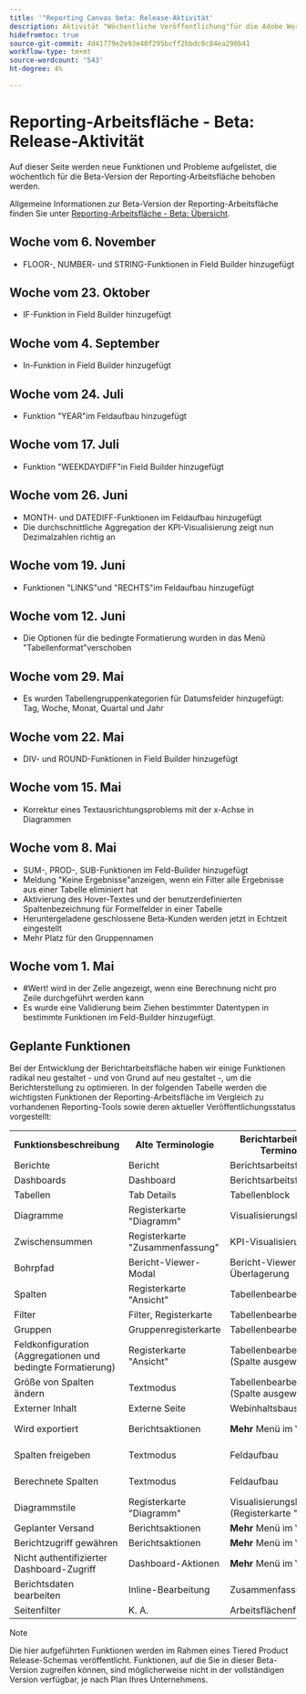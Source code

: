 ```yaml
---
title: '"Reporting Canvas beta: Release-Aktivität'
description: Aktivität "Wöchentliche Veröffentlichung"für die Adobe Workfront Reporting-Arbeitsfläche (Beta)
hidefromtoc: true
source-git-commit: 4d41779e2e93e40f295bcff2bbdc0c84ea290b41
workflow-type: tm+mt
source-wordcount: '543'
ht-degree: 4%

---
```



# Reporting-Arbeitsfläche - Beta: Release-Aktivität

Auf dieser Seite werden neue Funktionen und Probleme aufgelistet, die wöchentlich für die Beta-Version der Reporting-Arbeitsfläche behoben werden.

Allgemeine Informationen zur Beta-Version der Reporting-Arbeitsfläche finden Sie unter [Reporting-Arbeitsfläche - Beta: Übersicht](/help/quicksilver/product-announcements/betas/reporting-canvas-beta/reporting-canvas-beta-overview.md).

## Woche vom 6. November

* FLOOR-, NUMBER- und STRING-Funktionen in Field Builder hinzugefügt

## Woche vom 23. Oktober

* IF-Funktion in Field Builder hinzugefügt

## Woche vom 4. September

* In-Funktion in Field Builder hinzugefügt

## Woche vom 24. Juli

* Funktion &quot;YEAR&quot;im Feldaufbau hinzugefügt

## Woche vom 17. Juli

* Funktion &quot;WEEKDAYDIFF&quot;in Field Builder hinzugefügt

## Woche vom 26. Juni

* MONTH- und DATEDIFF-Funktionen im Feldaufbau hinzugefügt
* Die durchschnittliche Aggregation der KPI-Visualisierung zeigt nun Dezimalzahlen richtig an

## Woche vom 19. Juni

* Funktionen &quot;LINKS&quot;und &quot;RECHTS&quot;im Feldaufbau hinzugefügt

## Woche vom 12. Juni

* Die Optionen für die bedingte Formatierung wurden in das Menü &quot;Tabellenformat&quot;verschoben

## Woche vom 29. Mai

* Es wurden Tabellengruppenkategorien für Datumsfelder hinzugefügt: Tag, Woche, Monat, Quartal und Jahr

## Woche vom 22. Mai

* DIV- und ROUND-Funktionen in Field Builder hinzugefügt

## Woche vom 15. Mai

* Korrektur eines Textausrichtungsproblems mit der x-Achse in Diagrammen

## Woche vom 8. Mai

* SUM-, PROD-, SUB-Funktionen im Feld-Builder hinzugefügt
* Meldung &quot;Keine Ergebnisse&quot;anzeigen, wenn ein Filter alle Ergebnisse aus einer Tabelle eliminiert hat
* Aktivierung des Hover-Textes und der benutzerdefinierten Spaltenbezeichnung für Formelfelder in einer Tabelle
* Heruntergeladene geschlossene Beta-Kunden werden jetzt in Echtzeit eingestellt
* Mehr Platz für den Gruppennamen

## Woche vom 1. Mai

* #Wert! wird in der Zelle angezeigt, wenn eine Berechnung nicht pro Zeile durchgeführt werden kann
* Es wurde eine Validierung beim Ziehen bestimmter Datentypen in bestimmte Funktionen im Feld-Builder hinzugefügt.

## Geplante Funktionen

Bei der Entwicklung der Berichtarbeitsfläche haben wir einige Funktionen radikal neu gestaltet - und von Grund auf neu gestaltet -, um die Berichterstellung zu optimieren. In der folgenden Tabelle werden die wichtigsten Funktionen der Reporting-Arbeitsfläche im Vergleich zu vorhandenen Reporting-Tools sowie deren aktueller Veröffentlichungsstatus vorgestellt:

<table style="table-layout:auto"> 
 <col> 
 <col> 
 <col> 
 <col> 
 <tbody> 
  <tr> 
   <th>Funktionsbeschreibung</th> 
   <th>Alte Terminologie </th> 
   <th>Berichtarbeitsfläche - Terminologie</th> 
   <th>Status</th> 
  </tr> 
  <tr> 
   <td>Berichte</td> 
   <td>Bericht</td> 
   <td>Berichtsarbeitsfläche</td> 
   <td>Veröffentlicht</td> 
  </tr> 
  <tr> 
   <td>Dashboards</td> 
   <td>Dashboard</td> 
   <td>Berichtsarbeitsfläche</td> 
   <td>Veröffentlicht</td> 
  </tr> 
  <tr> 
   <td>Tabellen</td> 
   <td>Tab Details</td> 
   <td>Tabellenblock</td> 
   <td>Veröffentlicht</td> 
  </tr> 
  <tr> 
   <td>Diagramme</td> 
   <td>Registerkarte "Diagramm"</td> 
   <td>Visualisierungsbaustein</td> 
   <td>Veröffentlicht</td> 
  </tr> 
  <tr> 
   <td>Zwischensummen</td> 
   <td>Registerkarte "Zusammenfassung"</td> 
   <td>KPI-Visualisierung</td> 
   <td>Veröffentlicht</td> 
  </tr> 
  <tr> 
   <td>Bohrpfad</td> 
   <td>Bericht-Viewer-Modal</td> 
   <td>Bericht-Viewer-Überlagerung</td> 
   <td>Veröffentlicht</td> 
  </tr> 
  <tr> 
   <td>Spalten</td> 
   <td>Registerkarte "Ansicht"</td> 
   <td>Tabellenbearbeitung</td> 
   <td>Veröffentlicht</td> 
  </tr> 
  <tr> 
   <td>Filter</td> 
   <td>Filter, Registerkarte</td> 
   <td>Tabellenbearbeitung</td> 
   <td>Veröffentlicht</td> 
  </tr> 
  <tr> 
   <td>Gruppen</td> 
   <td>Gruppenregisterkarte</td> 
   <td>Tabellenbearbeitung</td> 
   <td>Veröffentlicht</td> 
  </tr> 
  <tr> 
   <td>Feldkonfiguration<br>(Aggregationen und bedingte Formatierung)</td> 
   <td>Registerkarte "Ansicht"</td> 
   <td>Tabellenbearbeitung (Spalte ausgewählt)</td> 
   <td>Veröffentlicht</td> 
  </tr> 
  <tr> 
   <td>Größe von Spalten ändern</td> 
   <td>Textmodus</td> 
   <td>Tabellenbearbeitung (Spalte ausgewählt)</td> 
   <td>Veröffentlicht</td> 
  </tr> 
   <tr> 
   <td>Externer Inhalt</td> 
   <td>Externe Seite</td> 
   <td>Webinhaltsbaustein</td> 
   <td>Veröffentlicht</td> 
  </tr> 
   <tr> 
   <td>Wird exportiert</td> 
   <td>Berichtsaktionen</td> 
   <td><strong>Mehr</strong> Menü im Viewer</td> 
   <td>Teilweise veröffentlicht</td> 
  </tr> 
  <tr> 
   <td>Spalten freigeben</td> 
   <td>Textmodus</td> 
   <td>Feldaufbau</td> 
   <td>Teilweise veröffentlicht</td> 
  </tr> 
  <tr> 
   <td>Berechnete Spalten</td> 
   <td>Textmodus</td> 
   <td>Feldaufbau</td> 
   <td>Teilweise veröffentlicht</td> 
  </tr> 
  <tr> 
   <td>Diagrammstile</td> 
   <td>Registerkarte "Diagramm"</td> 
   <td>Visualisierungsbaustein (Registerkarte "Stil")</td> 
   <td>Geplant</td> 
  </tr> 
  <tr> 
   <td>Geplanter Versand</td> 
   <td>Berichtsaktionen</td> 
   <td><strong>Mehr</strong> Menü im Viewer</td> 
   <td>Geplant</td> 
  </tr> 
  <tr> 
   <td>Berichtzugriff gewähren</td> 
   <td>Berichtsaktionen</td> 
   <td><strong>Mehr</strong> Menü im Viewer</td> 
   <td>Geplant</td> 
  </tr> 
  <tr> 
   <td>Nicht authentifizierter Dashboard-Zugriff</td> 
   <td>Dashboard-Aktionen</td> 
   <td><strong>Mehr</strong> Menü im Viewer</td> 
   <td>Geplant</td> 
  </tr> 
  <tr> 
   <td>Berichtsdaten bearbeiten</td> 
   <td>Inline-Bearbeitung</td> 
   <td>Zusammenfassungsbereich</td> 
   <td>Geplant</td> 
  </tr> 
  <tr> 
   <td>Seitenfilter</td> 
   <td>K. A.</td> 
   <td>Arbeitsflächenfilter</td> 
   <td>Geplant</td> 
  </tr> 
 </tbody> 
</table>

>[!NOTE]
>
>Die hier aufgeführten Funktionen werden im Rahmen eines Tiered Product Release-Schemas veröffentlicht. Funktionen, auf die Sie in dieser Beta-Version zugreifen können, sind möglicherweise nicht in der vollständigen Version verfügbar, je nach Plan Ihres Unternehmens.